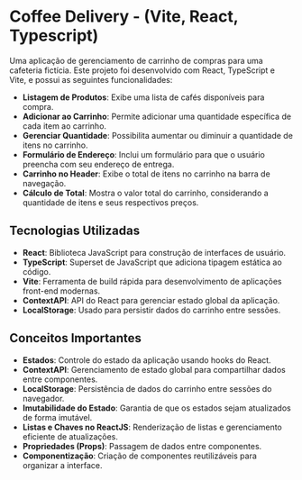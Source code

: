 
# Coffee Delivery - (Vite, React, Typescript)

Uma aplicação de gerenciamento de carrinho de compras para uma cafeteria fictícia. Este projeto foi desenvolvido com React, TypeScript e Vite, e possui as seguintes funcionalidades:

- **Listagem de Produtos**: Exibe uma lista de cafés disponíveis para compra.
- **Adicionar ao Carrinho**: Permite adicionar uma quantidade específica de cada item ao carrinho.
- **Gerenciar Quantidade**: Possibilita aumentar ou diminuir a quantidade de itens no carrinho.
- **Formulário de Endereço**: Inclui um formulário para que o usuário preencha com seu endereço de entrega.
- **Carrinho no Header**: Exibe o total de itens no carrinho na barra de navegação.
- **Cálculo de Total**: Mostra o valor total do carrinho, considerando a quantidade de itens e seus respectivos preços.

## Tecnologias Utilizadas

- **React**: Biblioteca JavaScript para construção de interfaces de usuário.
- **TypeScript**: Superset de JavaScript que adiciona tipagem estática ao código.
- **Vite**: Ferramenta de build rápida para desenvolvimento de aplicações front-end modernas.
- **ContextAPI**: API do React para gerenciar estado global da aplicação.
- **LocalStorage**: Usado para persistir dados do carrinho entre sessões.
  
## Conceitos Importantes

- **Estados**: Controle do estado da aplicação usando hooks do React.
- **ContextAPI**: Gerenciamento de estado global para compartilhar dados entre componentes.
- **LocalStorage**: Persistência de dados do carrinho entre sessões do navegador.
- **Imutabilidade do Estado**: Garantia de que os estados sejam atualizados de forma imutável.
- **Listas e Chaves no ReactJS**: Renderização de listas e gerenciamento eficiente de atualizações.
- **Propriedades (Props)**: Passagem de dados entre componentes.
- **Componentização**: Criação de componentes reutilizáveis para organizar a interface.

